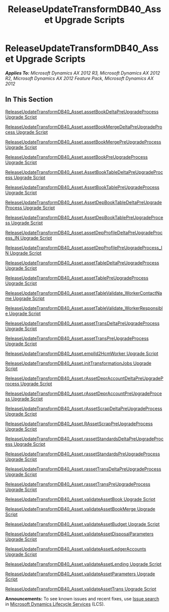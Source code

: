 ﻿---
title: ReleaseUpdateTransformDB40_Asset Upgrade Scripts
TOCTitle: ReleaseUpdateTransformDB40_Asset Upgrade Scripts
ms:assetid: 8c58bcac-5054-4eb8-a062-e4f5d16a7c83
ms:mtpsurl: https://msdn.microsoft.com/en-us/library/JJ736458(v=AX.60)
ms:contentKeyID: 49709646
ms.date: 05/18/2015
mtps_version: v=AX.60
---

# ReleaseUpdateTransformDB40\_Asset Upgrade Scripts 


_**Applies To:** Microsoft Dynamics AX 2012 R3, Microsoft Dynamics AX 2012 R2, Microsoft Dynamics AX 2012 Feature Pack, Microsoft Dynamics AX 2012_

## In This Section

[ReleaseUpdateTransformDB40\_Asset.assetBookDeltaPreUpgradeProcess Upgrade Script](releaseupdatetransformdb40-asset-assetbookdeltapreupgradeprocess-upgrade-script.md)

[ReleaseUpdateTransformDB40\_Asset.assetBookMergeDeltaPreUpgradeProcess Upgrade Script](releaseupdatetransformdb40-asset-assetbookmergedeltapreupgradeprocess-upgrade-script.md)

[ReleaseUpdateTransformDB40\_Asset.assetBookMergePreUpgradeProcess Upgrade Script](releaseupdatetransformdb40-asset-assetbookmergepreupgradeprocess-upgrade-script.md)

[ReleaseUpdateTransformDB40\_Asset.assetBookPreUpgradeProcess Upgrade Script](releaseupdatetransformdb40-asset-assetbookpreupgradeprocess-upgrade-script.md)

[ReleaseUpdateTransformDB40\_Asset.AssetBookTableDeltaPreUpgradeProcess Upgrade Script](releaseupdatetransformdb40-asset-assetbooktabledeltapreupgradeprocess-upgrade-script.md)

[ReleaseUpdateTransformDB40\_Asset.AssetBookTablePreUpgradeProcess Upgrade Script](releaseupdatetransformdb40-asset-assetbooktablepreupgradeprocess-upgrade-script.md)

[ReleaseUpdateTransformDB40\_Asset.AssetDepBookTableDeltaPreUpgradeProcess Upgrade Script](releaseupdatetransformdb40-asset-assetdepbooktabledeltapreupgradeprocess-upgrade-script.md)

[ReleaseUpdateTransformDB40\_Asset.AssetDepBookTablePreUpgradeProcess Upgrade Script](releaseupdatetransformdb40-asset-assetdepbooktablepreupgradeprocess-upgrade-script.md)

[ReleaseUpdateTransformDB40\_Asset.assetDepProfileDeltaPreUpgradeProcess\_IN Upgrade Script](releaseupdatetransformdb40-asset-assetdepprofiledeltapreupgradeprocess-in-upgrade-script.md)

[ReleaseUpdateTransformDB40\_Asset.assetDepProfilePreUpgradeProcess\_IN Upgrade Script](releaseupdatetransformdb40-asset-assetdepprofilepreupgradeprocess-in-upgrade-script.md)

[ReleaseUpdateTransformDB40\_Asset.assetTableDeltaPreUpgradeProcess Upgrade Script](releaseupdatetransformdb40-asset-assettabledeltapreupgradeprocess-upgrade-script.md)

[ReleaseUpdateTransformDB40\_Asset.assetTablePreUpgradeProcess Upgrade Script](releaseupdatetransformdb40-asset-assettablepreupgradeprocess-upgrade-script.md)

[ReleaseUpdateTransformDB40\_Asset.assetTableValidate\_WorkerContactName Upgrade Script](releaseupdatetransformdb40-asset-assettablevalidate-workercontactname-upgrade-script.md)

[ReleaseUpdateTransformDB40\_Asset.assetTableValidate\_WorkerResponsible Upgrade Script](releaseupdatetransformdb40-asset-assettablevalidate-workerresponsible-upgrade-script.md)

[ReleaseUpdateTransformDB40\_Asset.assetTransDeltaPreUpgradeProcess Upgrade Script](releaseupdatetransformdb40-asset-assettransdeltapreupgradeprocess-upgrade-script.md)

[ReleaseUpdateTransformDB40\_Asset.assetTransPreUpgradeProcess Upgrade Script](releaseupdatetransformdb40-asset-assettranspreupgradeprocess-upgrade-script.md)

[ReleaseUpdateTransformDB40\_Asset.emplId2HcmWorker Upgrade Script](releaseupdatetransformdb40-asset-emplid2hcmworker-upgrade-script.md)

[ReleaseUpdateTransformDB40\_Asset.initTransformationJobs Upgrade Script](releaseupdatetransformdb40-asset-inittransformationjobs-upgrade-script.md)

[ReleaseUpdateTransformDB40\_Asset.rAssetDeprAccountDeltaPreUpgradeProcess Upgrade Script](releaseupdatetransformdb40-asset-rassetdepraccountdeltapreupgradeprocess-upgrade-script.md)

[ReleaseUpdateTransformDB40\_Asset.rAssetDeprAccountPreUpgradeProcess Upgrade Script](releaseupdatetransformdb40-asset-rassetdepraccountpreupgradeprocess-upgrade-script.md)

[ReleaseUpdateTransformDB40\_Asset.rAssetScrapDeltaPreUpgradeProcess Upgrade Script](releaseupdatetransformdb40-asset-rassetscrapdeltapreupgradeprocess-upgrade-script.md)

[ReleaseUpdateTransformDB40\_Asset.RAssetScrapPreUpgradeProcess Upgrade Script](releaseupdatetransformdb40-asset-rassetscrappreupgradeprocess-upgrade-script.md)

[ReleaseUpdateTransformDB40\_Asset.rassetStandardsDeltaPreUpgradeProcess Upgrade Script](releaseupdatetransformdb40-asset-rassetstandardsdeltapreupgradeprocess-upgrade-script.md)

[ReleaseUpdateTransformDB40\_Asset.rassetStandardsPreUpgradeProcess Upgrade Script](releaseupdatetransformdb40-asset-rassetstandardspreupgradeprocess-upgrade-script.md)

[ReleaseUpdateTransformDB40\_Asset.rassetTransDeltaPreUpgradeProcess Upgrade Script](releaseupdatetransformdb40-asset-rassettransdeltapreupgradeprocess-upgrade-script.md)

[ReleaseUpdateTransformDB40\_Asset.rassetTransPreUpgradeProcess Upgrade Script](releaseupdatetransformdb40-asset-rassettranspreupgradeprocess-upgrade-script.md)

[ReleaseUpdateTransformDB40\_Asset.validateAssetBook Upgrade Script](releaseupdatetransformdb40-asset-validateassetbook-upgrade-script.md)

[ReleaseUpdateTransformDB40\_Asset.validateAssetBookMerge Upgrade Script](releaseupdatetransformdb40-asset-validateassetbookmerge-upgrade-script.md)

[ReleaseUpdateTransformDB40\_Asset.validateAssetBudget Upgrade Script](releaseupdatetransformdb40-asset-validateassetbudget-upgrade-script.md)

[ReleaseUpdateTransformDB40\_Asset.validateAssetDisposalParameters Upgrade Script](releaseupdatetransformdb40-asset-validateassetdisposalparameters-upgrade-script.md)

[ReleaseUpdateTransformDB40\_Asset.validateAssetLedgerAccounts Upgrade Script](releaseupdatetransformdb40-asset-validateassetledgeraccounts-upgrade-script.md)

[ReleaseUpdateTransformDB40\_Asset.validateAssetLending Upgrade Script](releaseupdatetransformdb40-asset-validateassetlending-upgrade-script.md)

[ReleaseUpdateTransformDB40\_Asset.validateAssetParameters Upgrade Script](releaseupdatetransformdb40-asset-validateassetparameters-upgrade-script.md)

[ReleaseUpdateTransformDB40\_Asset.validateAssetTrans Upgrade Script](releaseupdatetransformdb40-asset-validateassettrans-upgrade-script.md)

  
**Announcements:** To see known issues and recent fixes, use [Issue search](http://go.microsoft.com/fwlink/?linkid=389258) in [Microsoft Dynamics Lifecycle Services](http://go.microsoft.com/fwlink/?linkid=306505) (LCS).

